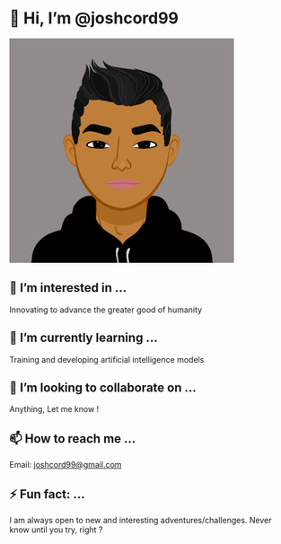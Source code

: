 # 👋 Hi, I’m @joshcord99
![](https://github.com/joshcord99/Joshua-Cordial-The-Programmer/blob/main/public/AvatarMaker-2.png)

## 👀 I’m interested in ...
Innovating to advance the greater good of humanity
  
## 🌱 I’m currently learning ...
Training and developing artificial intelligence models

## 💞️ I’m looking to collaborate on ...
Anything, Let me know !
  
## 📫 How to reach me ...
Email: joshcord99@gmail.com

## ⚡ Fun fact: ...
I am always open to new and interesting adventures/challenges. Never know until you try, right ? 

<!---
joshcord99/joshcord99 is a ✨ special ✨ repository because its `README.md` (this file) appears on your GitHub profile.
You can click the Preview link to take a look at your changes.
--->
